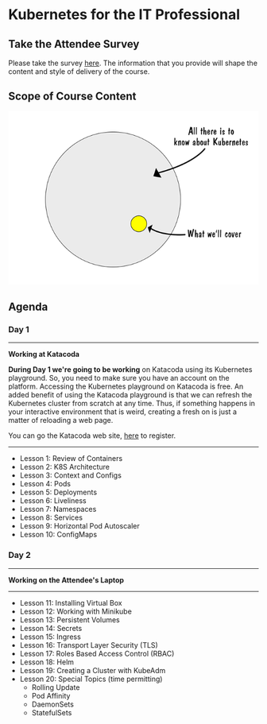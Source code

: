 # Kubernetes for the IT Professional

## Take the Attendee Survey

Please take the survey [here](https://www.surveymonkey.com/r/MNYDKVG). The information that 
you provide will shape the content and style of delivery of the course.



## Scope of Course Content

![k8s Scope](./images/k8s-scope.png)

## Agenda

### Day 1

------

**Working at Katacoda** 

**During Day 1 we're going to be working** on Katacoda using its Kubernetes playground. So, you need to make sure you
have an account on the platform. Accessing the Kubernetes playground on Katacoda is free. An added benefit of using the
Katacoda playground is that we can refresh the Kubernetes cluster from scratch at any time. Thus, if something happens
in your interactive environment that is weird, creating a fresh on is just a matter of reloading a web page.

You can go the Katacoda web site, [here](https://katacoda.com) to register.

------


* Lesson 1: Review of Containers
* Lesson 2: K8S Architecture
* Lesson 3: Context and Configs
* Lesson 4: Pods
* Lesson 5: Deployments
* Lesson 6: Liveliness
* Lesson 7: Namespaces
* Lesson 8: Services
* Lesson 9: Horizontal Pod Autoscaler
* Lesson 10: ConfigMaps


### Day 2

------

**Working on the Attendee's Laptop**

------

* Lesson 11: Installing Virtual Box
* Lesson 12: Working with Minikube
* Lesson 13: Persistent Volumes
* Lesson 14: Secrets
* Lesson 15: Ingress
* Lesson 16: Transport Layer Security (TLS)
* Lesson 17: Roles Based Access Control (RBAC)
* Lesson 18: Helm
* Lesson 19: Creating a Cluster with KubeAdm
* Lesson 20: Special Topics (time permitting)
    * Rolling Update
    * Pod Affinity
    * DaemonSets
    * StatefulSets
